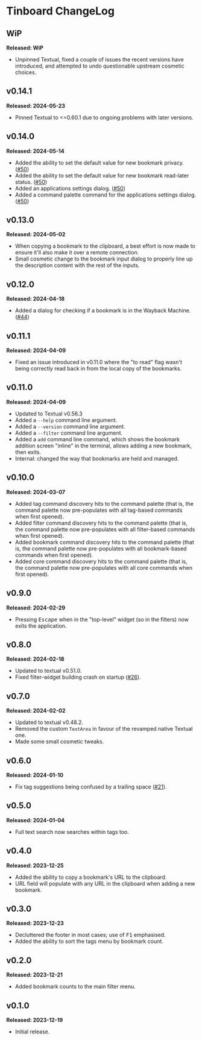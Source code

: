 # Tinboard ChangeLog

## WiP

**Released: WiP**

- Unpinned Textual, fixed a couple of issues the recent versions have
  introduced, and attempted to undo questionable upstream cosmetic choices.

## v0.14.1

**Released: 2024-05-23**

- Pinned Textual to <=0.60.1 due to ongoing problems with later versions.

## v0.14.0

**Released: 2024-05-14**

- Added the ability to set the default value for new bookmark privacy.
  ([#50](https://github.com/davep/tinboard/pull/50))
- Added the ability to set the default value for new bookmark read-later
  status. ([#50](https://github.com/davep/tinboard/pull/50))
- Added an applications settings dialog.
  ([#50](https://github.com/davep/tinboard/pull/50))
- Added a command palette command for the applications settings dialog.
  ([#50](https://github.com/davep/tinboard/pull/50))

## v0.13.0

**Released: 2024-05-02**

- When copying a bookmark to the clipboard, a best effort is now made to
  ensure it'll also make it over a remote connection.
- Small cosmetic change to the bookmark input dialog to properly line up the
  description content with the rest of the inputs.

## v0.12.0

**Released: 2024-04-18**

- Added a dialog for checking if a bookmark is in the Wayback Machine.
  ([#44](https://github.com/davep/tinboard/pull/44))

## v0.11.1

**Released: 2024-04-09**

- Fixed an issue introduced in v0.11.0 where the "to read" flag wasn't being
  correctly read back in from the local copy of the bookmarks.

## v0.11.0

**Released: 2024-04-09**

- Updated to Textual v0.56.3
- Added a `--help` command line argument.
- Added a `--version` command line argument.
- Added a `--filter` command line argument.
- Added a `add` command line command, which shows the bookmark addition
  screen "inline" in the terminal, allows adding a new bookmark, then exits.
- Internal: changed the way that bookmarks are held and managed.

## v0.10.0

**Released: 2024-03-07**

- Added tag command discovery hits to the command palette (that is, the
  command palette now pre-populates with all tag-based commands when first
  opened).
- Added filter command discovery hits to the command palette (that is, the
  command palette now pre-populates with all filter-based commands when
  first opened).
- Added bookmark command discovery hits to the command palette (that is, the
  command palette now pre-populates with all bookmark-based commands when
  first opened).
- Added core command discovery hits to the command palette (that is, the
  command palette now pre-populates with all core commands when first
  opened).

## v0.9.0

**Released: 2024-02-29**

- Pressing <kbd>Escape</kbd> when in the "top-level" widget (so in the
  filters) now exits the application.

## v0.8.0

**Released: 2024-02-18**

- Updated to textual v0.51.0.
- Fixed filter-widget building crash on startup
  ([#26](https://github.com/davep/tinboard/issues/26)).

## v0.7.0

**Released: 2024-02-02**

- Updated to textual v0.48.2.
- Removed the custom `TextArea` in favour of the revamped native Textual
  one.
- Made some small cosmetic tweaks.

## v0.6.0

**Released: 2024-01-10**

- Fix tag suggestions being confused by a trailing space
  ([#21](https://github.com/davep/tinboard/issues/21)).

## v0.5.0

**Released: 2024-01-04**

- Full text search now searches within tags too.

## v0.4.0

**Released: 2023-12-25**

- Added the ability to copy a bookmark's URL to the clipboard.
- URL field will populate with any URL in the clipboard when adding a new
  bookmark.

## v0.3.0

**Released: 2023-12-23**

- Decluttered the footer in most cases; use of <kbd>F1</kbd> emphasised.
- Added the ability to sort the tags menu by bookmark count.

## v0.2.0

**Released: 2023-12-21**

- Added bookmark counts to the main filter menu.

## v0.1.0

**Released: 2023-12-19**

- Initial release.

[//]: # (ChangeLog.md ends here)
